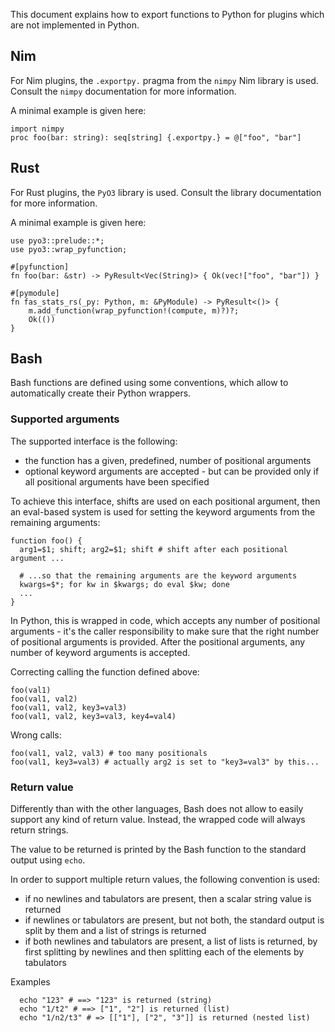 This document explains how to export functions to Python for plugins
which are not implemented in Python.

## Nim

For Nim plugins, the ``.exportpy.`` pragma from the  ``nimpy`` Nim library
is used. Consult the ``nimpy`` documentation for more information.

A minimal example is given here:
```
import nimpy
proc foo(bar: string): seq[string] {.exportpy.} = @["foo", "bar"]
```

## Rust

For Rust plugins, the ``PyO3`` library is used. Consult the library
documentation for more information.

A minimal example is given here:
```
use pyo3::prelude::*;
use pyo3::wrap_pyfunction;

#[pyfunction]
fn foo(bar: &str) -> PyResult<Vec(String)> { Ok(vec!["foo", "bar"]) }

#[pymodule]
fn fas_stats_rs(_py: Python, m: &PyModule) -> PyResult<()> {
    m.add_function(wrap_pyfunction!(compute, m)?)?;
    Ok(())
}

```

## Bash

Bash functions are defined using some conventions, which allow to automatically
create their Python wrappers.

### Supported arguments

The supported interface is the following:
- the function has a given, predefined, number of positional arguments
- optional keyword arguments are accepted - but can be provided only if
  all positional arguments have been specified

To achieve this interface, shifts are used on each positional argument,
then an eval-based system is used for setting the keyword arguments
from the remaining arguments:
```
function foo() {
  arg1=$1; shift; arg2=$1; shift # shift after each positional argument ...

  # ...so that the remaining arguments are the keyword arguments
  kwargs=$*; for kw in $kwargs; do eval $kw; done
  ...
}
```

In Python, this is wrapped in code, which accepts any number of positional
arguments - it's the caller responsibility to make sure that the right
number of positional arguments is provided. After the positional arguments,
any number of keyword arguments is accepted.

Correcting calling the function defined above:
```
foo(val1)
foo(val1, val2)
foo(val1, val2, key3=val3)
foo(val1, val2, key3=val3, key4=val4)
```

Wrong calls:
```
foo(val1, val2, val3) # too many positionals
foo(val1, key3=val3) # actually arg2 is set to "key3=val3" by this...
```

### Return value

Differently than with the other languages, Bash does not
allow to easily support any kind of return value.
Instead, the wrapped code will always return strings.

The value to be returned is printed by the Bash function to the
standard output using ``echo``.

In order to support multiple return values, the following convention
is used:
- if no newlines and tabulators are present, then a scalar string
  value is returned
- if newlines or tabulators are present, but not both, the standard
  output is split by them and a list of strings is returned
- if both newlines and tabulators are present, a list of lists is
  returned, by first splitting by newlines and then splitting each of
  the elements by tabulators

Examples
```
  echo "123" # ==> "123" is returned (string)
  echo "1/t2" # ==> ["1", "2"] is returned (list)
  echo "1/n2/t3" # => [["1"], ["2", "3"]] is returned (nested list)
```

